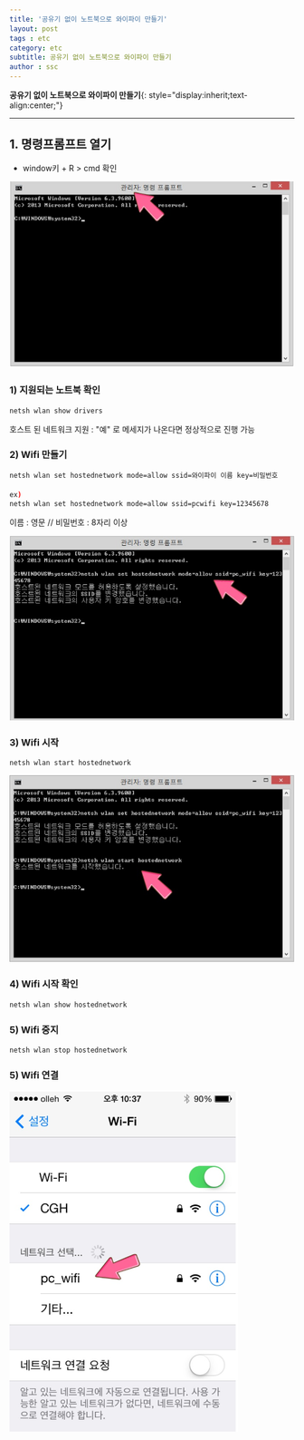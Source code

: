 ```yaml
---
title: '공유기 없이 노트북으로 와이파이 만들기'
layout: post
tags : etc
category: etc
subtitle: 공유기 없이 노트북으로 와이파이 만들기
author : ssc
---
```


**공유기 없이 노트북으로 와이파이 만들기**{: style="display:inherit;text-align:center;"}

---

## 1. 명령프롬프트 열기


- window키 + R > cmd 확인

![cmd](/assets/images/post/cmd.PNG)

### 1) 지원되는 노트북 확인
```sh
netsh wlan show drivers
```

호스트 된 네트워크 지원 : "예" 로 메세지가 나온다면 정상적으로 진행 가능

### 2) Wifi 만들기
```sh
netsh wlan set hostednetwork mode=allow ssid=와이파이 이름 key=비밀번호

ex)
netsh wlan set hostednetwork mode=allow ssid=pcwifi key=12345678

```

이름 : 영문  // 비밀번호 : 8자리 이상

![wifi2](/assets/images/post/wifi2.PNG)

### 3) Wifi 시작
```sh
netsh wlan start hostednetwork
```

![wifi3](/assets/images/post/wifi3.PNG)

### 4) Wifi 시작 확인
```sh
netsh wlan show hostednetwork
```

### 5) Wifi 중지
```sh
netsh wlan stop hostednetwork
```

### 5) Wifi 연결

![wifi4](/assets/images/post/wifi4.PNG)